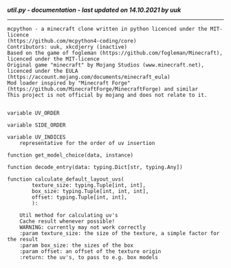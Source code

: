 ***util.py - documentation - last updated on 14.10.2021 by uuk***
___

    mcpython - a minecraft clone written in python licenced under the MIT-licence 
    (https://github.com/mcpython4-coding/core)
    Contributors: uuk, xkcdjerry (inactive)
    Based on the game of fogleman (https://github.com/fogleman/Minecraft), licenced under the MIT-licence
    Original game "minecraft" by Mojang Studios (www.minecraft.net), licenced under the EULA
    (https://account.mojang.com/documents/minecraft_eula)
    Mod loader inspired by "Minecraft Forge" (https://github.com/MinecraftForge/MinecraftForge) and similar
    This project is not official by mojang and does not relate to it.


    variable UV_ORDER

    variable SIDE_ORDER

    variable UV_INDICES
        representative for the order of uv insertion

    function get_model_choice(data, instance)

    function decode_entry(data: typing.Dict[str, typing.Any])

    function calculate_default_layout_uvs(
            texture_size: typing.Tuple[int, int],
            box_size: typing.Tuple[int, int, int],
            offset: typing.Tuple[int, int],
            ):
        
        Util method for calculating uv's
        Cache result whenever possible!
        WARNING: currently may not work correctly
        :param texture_size: the size of the texture, a simple factor for the result
        :param box_size: the sizes of the box
        :param offset: an offset of the texture origin
        :return: the uv's, to pass to e.g. box models
